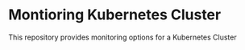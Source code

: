 # Montioring Kubernetes Cluster 
This repository provides monitoring options for a Kubernetes Cluster
